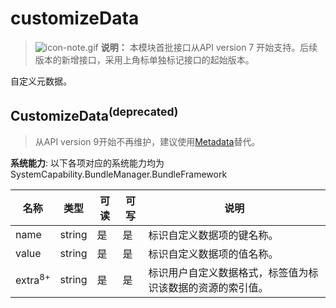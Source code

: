 # customizeData



> ![icon-note.gif](public_sys-resources/icon-note.gif) **说明：**
> 本模块首批接口从API version 7 开始支持。后续版本的新增接口，采用上角标单独标记接口的起始版本。



自定义元数据。

## CustomizeData<sup>(deprecated)</sup>

> 从API version 9开始不再维护，建议使用[Metadata](js-apis-bundleManager-metadata.md)替代。

**系统能力**:  以下各项对应的系统能力均为SystemCapability.BundleManager.BundleFramework



| 名称               | 类型   | 可读 | 可写 | 说明             |
| ------------------ | ------ | ---- | ---- | ---------------- |
| name               | string | 是   | 是   | 标识自定义数据项的键名称。 |
| value              | string | 是   | 是   | 标识自定义数据项的值名称。   |
| extra<sup>8+</sup> | string | 是   | 是   | 标识用户自定义数据格式，标签值为标识该数据的资源的索引值。       |